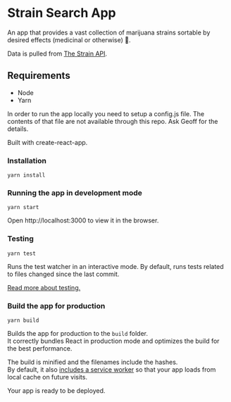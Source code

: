 # Strain Search App
An app that provides a vast collection of marijuana strains sortable by desired effects (medicinal or otherwise) 🌱. 

Data is pulled from [The Strain API](http://strains.evanbusse.com/index.html).

## Requirements
* Node
* Yarn

In order to run the app locally you need to setup a config.js file. The contents of that file are not available through this repo. Ask Geoff for the details.

Built with create-react-app.

### Installation
```
yarn install
```

### Running the app in development mode
```
yarn start
```
Open http://localhost:3000 to view it in the browser.

### Testing
```
yarn test
```
Runs the test watcher in an interactive mode. By default, runs tests related to files changed since the last commit.

[Read more about testing.](https://github.com/facebook/create-react-app/blob/master/packages/react-scripts/template/README.md#running-tests)

### Build the app for production
```
yarn build
```

Builds the app for production to the `build` folder.<br>
It correctly bundles React in production mode and optimizes the build for the best performance.

The build is minified and the filenames include the hashes.<br>
By default, it also [includes a service worker](https://github.com/facebook/create-react-app/blob/master/packages/react-scripts/template/README.md#making-a-progressive-web-app) so that your app loads from local cache on future visits.

Your app is ready to be deployed.
